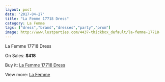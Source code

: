```yaml
---
layout: post
date: '2017-04-27'
title: "La Femme 17718 Dress"
category: La Femme
tags: ["dress","brand","dresses","party","prom"]
image: http://www.lustparties.com/4437-thickbox_default/la-femme-17718-dress.jpg
---
```

La Femme 17718 Dress

On Sales: **$418**
<a href="https://www.lustparties.com/en/la-femme/1491-la-femme-17718-dress.html"><amp-img layout="responsive" width="600" height="600" src="//www.lustparties.com/4437-thickbox_default/la-femme-17718-dress.jpg" alt="La Femme 17718 Dress 0" /></a>
<a href="https://www.lustparties.com/en/la-femme/1491-la-femme-17718-dress.html"><amp-img layout="responsive" width="600" height="600" src="//www.lustparties.com/4438-thickbox_default/la-femme-17718-dress.jpg" alt="La Femme 17718 Dress 1" /></a>

Buy it: [La Femme 17718 Dress](https://www.lustparties.com/en/la-femme/1491-la-femme-17718-dress.html "La Femme 17718 Dress")

View more: [La Femme](https://www.lustparties.com/en/4-la-femme "La Femme")